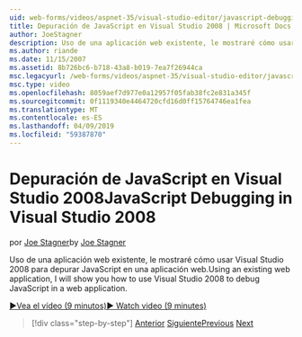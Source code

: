 ```yaml
---
uid: web-forms/videos/aspnet-35/visual-studio-editor/javascript-debugging-in-visual-studio-2008
title: Depuración de JavaScript en Visual Studio 2008 | Microsoft Docs
author: JoeStagner
description: Uso de una aplicación web existente, le mostraré cómo usar Visual Studio 2008 para depurar JavaScript en una aplicación web.
ms.author: riande
ms.date: 11/15/2007
ms.assetid: 8b726bc6-b718-43a8-b019-7ea7f26944ca
msc.legacyurl: /web-forms/videos/aspnet-35/visual-studio-editor/javascript-debugging-in-visual-studio-2008
msc.type: video
ms.openlocfilehash: 8059aef7d977e0a12957f05fab38fc2e831a345f
ms.sourcegitcommit: 0f1119340e4464720cfd16d0ff15764746ea1fea
ms.translationtype: MT
ms.contentlocale: es-ES
ms.lasthandoff: 04/09/2019
ms.locfileid: "59387870"
---
```

# <a name="javascript-debugging-in-visual-studio-2008"></a><span data-ttu-id="30542-103">Depuración de JavaScript en Visual Studio 2008</span><span class="sxs-lookup"><span data-stu-id="30542-103">JavaScript Debugging in Visual Studio 2008</span></span>

<span data-ttu-id="30542-104">por [Joe Stagner](https://github.com/JoeStagner)</span><span class="sxs-lookup"><span data-stu-id="30542-104">by [Joe Stagner](https://github.com/JoeStagner)</span></span>

<span data-ttu-id="30542-105">Uso de una aplicación web existente, le mostraré cómo usar Visual Studio 2008 para depurar JavaScript en una aplicación web.</span><span class="sxs-lookup"><span data-stu-id="30542-105">Using an existing web application, I will show you how to use Visual Studio 2008 to debug JavaScript in a web application.</span></span>

[<span data-ttu-id="30542-106">&#9654;Vea el vídeo (9 minutos)</span><span class="sxs-lookup"><span data-stu-id="30542-106">&#9654; Watch video (9 minutes)</span></span>](https://channel9.msdn.com/Blogs/ASP-NET-Site-Videos/javascript-debugging-in-visual-studio-2008)

> [!div class="step-by-step"]
> <span data-ttu-id="30542-107">[Anterior](javascript-intellisense-support-in-visual-studio-2008.md)
> [Siguiente](multi-targeting-support-in-visual-studio-2008.md)</span><span class="sxs-lookup"><span data-stu-id="30542-107">[Previous](javascript-intellisense-support-in-visual-studio-2008.md)
[Next](multi-targeting-support-in-visual-studio-2008.md)</span></span>
